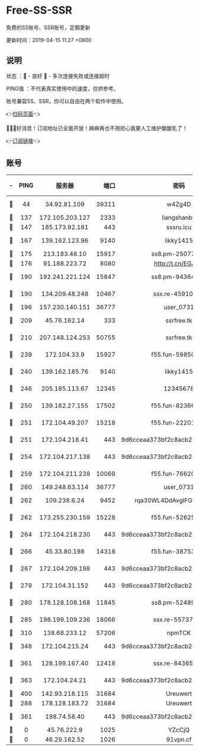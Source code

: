 # Free-SS-SSR

免费的SS账号、SSR账号，定期更新

更新时间：2019-04-15 11:27 +0800

## 说明

状态     ：🙂 - 良好 🙁 - 多次连接失败或连接超时

PING值   ：不代表真实使用中的速度，仅供参考。

账号兼容SS、SSR，你可以自由在两个软件中使用。

👉[扫码页面](https://liesauer.github.io/Free-SS-SSR/)👈

🎉🎉🎉好消息！订阅地址已全面开放！麻麻再也不用担心我要人工维护酸酸乳了！

👉[订阅链接](https://www.liesauer.net/yogurt/subscribe?ACCESS_TOKEN=DAYxR3mMaZAsaqUb)👈

## 账号

|-|PING|服务器|端口|密码|加密方式|区域|
|:----:|:----:|:-----:|-----:|:----:|:----:|:----:|
|🙂|44|34.92.81.109|39311|w4Zg4D|chacha20-ietf|US|
|🙂|137|172.105.203.127|2333|liangshanbo|chacha20|JP|
|🙂|147|185.173.92.181|443|sssru.icu|rc4-md5|RU|
|🙂|167|139.162.123.96|9140|likky1415|aes-256-cfb|JP|
|🙂|175|213.183.48.10|15917|ss8.pm-25077402|rc4-md5|RU|
|🙂|176|91.188.223.72|8080|http://t.cn/EGJIyrl|rc4-md5|RU|
|🙂|190|192.241.221.124|15847|ss8.pm-94364968|aes-256-cfb|US|
|🙂|190|134.209.48.248|10467|ssx.re-45910781|aes-256-cfb|US|
|🙂|196|157.230.140.151|36777|user_0731|chacha20|US|
|🙂|209|45.76.162.14|333|ssrfree.tk|aes-256-cfb|SG|
|🙂|210|207.148.124.253|50755|ssrfree.tk|aes-256-cfb|SG|
|🙂|239|172.104.33.9|15927|f55.fun-59850834|aes-256-cfb|SG|
|🙂|240|139.162.185.76|9140|likky1415|aes-256-cfb|DE|
|🙂|246|205.185.113.67|12345|12345678|aes-256-cfb|US|
|🙂|250|139.162.27.155|17502|f55.fun-82366923|aes-256-cfb|SG|
|🙂|251|172.104.49.207|15218|f55.fun-22201958|aes-256-cfb|SG|
|🙂|251|172.104.218.41|443|9d6cceaa373bf2c8acb22e60b6a58be6|aes-256-cfb|US|
|🙂|254|172.104.217.138|443|9d6cceaa373bf2c8acb22e60b6a58be6|aes-256-cfb|US|
|🙂|259|172.104.211.238|10069|f55.fun-76620042|aes-256-cfb|US|
|🙂|260|149.248.63.114|36777|user_0731|chacha20|CA|
|🙂|262|109.238.6.24|9452|rqa30WL4DdAvgIFG6Fs3znzTa|aes-256-cfb|FR|
|🙂|262|173.255.230.159|15228|f55.fun-52625062|aes-256-cfb|US|
|🙂|264|172.104.218.230|443|9d6cceaa373bf2c8acb22e60b6a58be6|aes-256-cfb|US|
|🙂|266|45.33.80.198|14318|f55.fun-38753180|aes-256-cfb|US|
|🙂|267|172.104.209.198|443|9d6cceaa373bf2c8acb22e60b6a58be6|aes-256-cfb|US|
|🙂|279|172.104.31.152|443|9d6cceaa373bf2c8acb22e60b6a58be6|aes-256-cfb|US|
|🙂|280|178.128.108.168|11845|ss8.pm-52489011|aes-256-cfb|SG|
|🙂|285|198.199.109.236|18066|ssx.re-55737292|aes-256-cfb|US|
|🙂|310|138.68.233.12|57206|npmTCK|rc4-md5|US|
|🙂|348|172.104.215.24|443|9d6cceaa373bf2c8acb22e60b6a58be6|aes-256-cfb|US|
|🙂|361|128.199.167.40|12418|ssx.re-84365934|aes-256-cfb|SG|
|🙂|363|172.104.24.21|443|9d6cceaa373bf2c8acb22e60b6a58be6|aes-256-cfb|US|
|🙂|400|142.93.218.115|31684|Ureuwert|chacha20|IN|
|🙂|288|178.128.183.72|31684|Ureuwert|chacha20|US|
|🙂|361|198.74.58.40|443|9d6cceaa373bf2c8acb22e60b6a58be6|aes-256-cfb|US|
|🙁|0|45.76.222.9|1025|YZcCjQ|rc4-md5|JP|
|🙁|0|46.29.162.52|1026|91vpn.cf|rc4-md5|RU|
